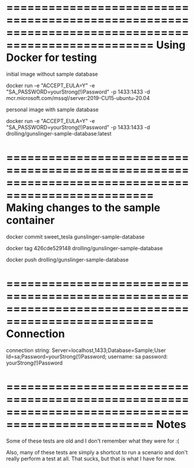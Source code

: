 ﻿===================================================================================================
Using Docker for testing
===================================================================================================

initial image without sample database

docker run -e "ACCEPT_EULA=Y" -e "SA_PASSWORD=yourStrong(!)Password" -p 1433:1433 -d mcr.microsoft.com/mssql/server:2019-CU15-ubuntu-20.04

personal image with sample database

docker run -e "ACCEPT_EULA=Y" -e "SA_PASSWORD=yourStrong(!)Password" -p 1433:1433 -d drolling/gunslinger-sample-database:latest

===================================================================================================
Making changes to the sample container
===================================================================================================

docker commit sweet_tesla gunslinger-sample-database

docker tag 426cde529148 drolling/gunslinger-sample-database

docker push drolling/gunslinger-sample-database

===================================================================================================
Connection
===================================================================================================

connection string: Server=localhost,1433;Database=Sample;User Id=sa;Password=yourStrong(!)Password;
username: sa
password: yourStrong(!)Password

===================================================================================================
Notes
===================================================================================================

Some of these tests are old and I don't remember what they were for :(

Also, many of these tests are simply a shortcut to run a scenario and don't really perform a test at all. That sucks, but that is what I have for now.
